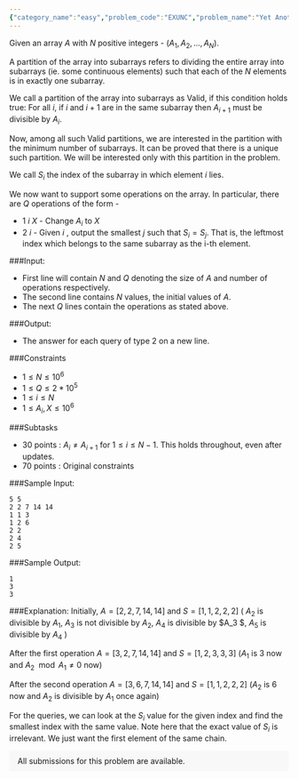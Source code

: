 ```yaml
---
{"category_name":"easy","problem_code":"EXUNC","problem_name":"Yet Another Partition Problem","problemComponents":{"constraints":"","constraintsState":false,"subtasks":"","subtasksState":false,"inputFormat":"","inputFormatState":false,"outputFormat":"","outputFormatState":false,"sampleTestCases":{}},"video_editorial_url":"","languages_supported":{"0":"CPP14","1":"C","2":"JAVA","3":"PYTH 3.6","4":"PYTH","5":"PYP3","6":"CS2","7":"ADA","8":"PYPY","9":"TEXT","10":"PAS fpc","11":"NODEJS","12":"RUBY","13":"PHP","14":"GO","15":"HASK","16":"TCL","17":"PERL","18":"SCALA","19":"LUA","20":"kotlin","21":"BASH","22":"JS","23":"LISP sbcl","24":"rust","25":"PAS gpc","26":"BF","27":"CLOJ","28":"R","29":"D","30":"CAML","31":"FORT","32":"ASM","33":"swift","34":"FS","35":"WSPC","36":"LISP clisp","37":"SQL","38":"SCM guile","39":"PERL6","40":"ERL","41":"CLPS","42":"ICK","43":"NICE","44":"PRLG","45":"ICON","46":"COB","47":"SCM chicken","48":"PIKE","49":"SCM qobi","50":"ST","51":"NEM"},"max_timelimit":1.5,"source_sizelimit":50000,"problem_author":"bharat2002","problem_tester":null,"date_added":"27-09-2019","tags":{"0":"bharat2002","1":"easy","2":"expp2019"},"problem_difficulty_level":"Easy-Medium","best_tag":"","editorial_url":"https://discuss.codechef.com/problems/EXUNC","time":{"view_start_date":1571142600,"submit_start_date":1571142600,"visible_start_date":1571142600,"end_date":1735669800},"is_direct_submittable":false,"problemDiscussURL":"https://discuss.codechef.com/search?q=EXUNC","is_proctored":false,"visitedContests":{},"layout":"problem"}
---
```

Given an array $A$ with $N$ positive integers - $(A_1, A_2, \ldots, A_N)$.

A partition of the array into subarrays refers to dividing the entire array into subarrays (ie. some continuous elements) such that each of the $N$ elements is in exactly one subarray.

We call a partition of the array into subarrays as Valid, if this condition holds true: For all $i$, if $i$ and $i+1$ are in the same subarray then $A_{i+1}$ must be divisible by $A_i$.

Now, among all such Valid partitions, we are interested in the partition with the minimum number of subarrays. It can be proved that there is a unique such partition. We will be interested only with this partition in the problem.

We call $S_i$ the index of the subarray in which element $i$ lies. 

We now want to support some operations on the array. In particular, there are $Q$ operations of the form - 
* $1$ $i$  $X$ - Change $A_i$ to $X$ 
* $2$  $i$ - Given $i$ , output the smallest $j$ such that $S_i = S_j$. That is, the leftmost index which belongs to the same subarray as the i-th element.


###Input:

- First line will contain $N$ and $Q$ denoting the size of $A$ and number of operations respectively.
- The second line contains $N$ values, the initial values of $A$.
- The next $Q$ lines contain the operations as stated above.

###Output:
- The answer for each query of type 2 on a new line.

###Constraints 
- $1 \leq N \leq 10^6$
- $1 \leq Q \leq 2*10^5$
- $1 \leq i \leq N$
- $1 \leq A_i, X \leq 10^6$

###Subtasks
- 30 points :  $A_i \neq A_{i+1}$ for $1 \leq i\leq N-1$. This holds throughout, even after updates.
- 70 points : Original constraints

###Sample Input:
```
5 5
2 2 7 14 14
1 1 3
1 2 6
2 2
2 4
2 5
```

###Sample Output:
```
1
3
3
```

###Explanation:
Initially, $A=[2, 2, 7, 14, 14]$ and $S=[1, 1, 2,  2, 2]$ ( $A_2$ is divisible by $A_1$, $A_3$ is not divisible by $A_2$, $A_4$ is divisible by $A_3 $, $A_5$ is divisible by $A_4$ )

After the first operation $A=[3, 2, 7, 14, 14]$  and $S=[1, 2, 3,  3, 3]$  ($A_1$ is 3 now and $A_2 \mod A_1 ≠ 0$ now)

After the second operation $A=[3, 6, 7, 14, 14]$ and $S=[1, 1, 2,  2, 2]$  ($A_2$ is 6 now and $A_2$ is divisible by $A_1$ once again)

For the queries, we can look at the $S_i$ value for the given index and find the smallest index with the same value. Note here that the exact value of $S_i$ is irrelevant. We just want the first element of the same chain. 
<aside style='background: #f8f8f8;padding: 10px 15px;'><div>All submissions for this problem are available.</div></aside>